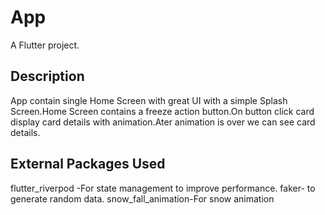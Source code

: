 # App

A Flutter project.

## Description
App contain single Home Screen with great UI with a simple Splash Screen.Home Screen contains a freeze action button.On button click card display card details with animation.Ater animation is over we can see card details.

## External Packages Used
flutter_riverpod -For state management to improve performance.
faker- to generate random data.
snow_fall_animation-For snow animation

